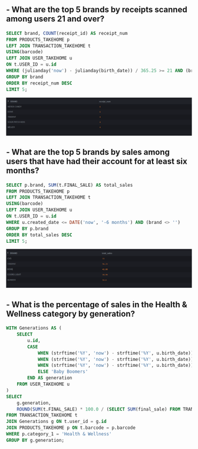 ## - What are the top 5 brands by receipts scanned among users 21 and over?

```sql
SELECT brand, COUNT(receipt_id) AS receipt_num
FROM PRODUCTS_TAKEHOME p
LEFT JOIN TRANSACTION_TAKEHOME t
USING(barcode)
LEFT JOIN USER_TAKEHOME u
ON t.USER_ID = u.id
WHERE (julianday('now') - julianday(birth_date)) / 365.25 >= 21 AND (brand <> '')
GROUP BY brand
ORDER BY receipt_num DESC
LIMIT 5;
```

![Output for Question 1](images/Q2-1.png)

## - What are the top 5 brands by sales among users that have had their account for at least six months?

```sql
SELECT p.brand, SUM(t.FINAL_SALE) AS total_sales
FROM PRODUCTS_TAKEHOME p
LEFT JOIN TRANSACTION_TAKEHOME t
USING(barcode)
LEFT JOIN USER_TAKEHOME u
ON t.USER_ID = u.id
WHERE u.created_date <= DATE('now', '-6 months') AND (brand <> '')
GROUP BY p.brand
ORDER BY total_sales DESC
LIMIT 5;
```

![Output for Question 1](images/Q2-2.png)

## - What is the percentage of sales in the Health & Wellness category by generation?

```sql
WITH Generations AS (
    SELECT 
        u.id,
        CASE
            WHEN (strftime('%Y', 'now') - strftime('%Y', u.birth_date)) BETWEEN 18 AND 24 THEN 'Gen Z'
            WHEN (strftime('%Y', 'now') - strftime('%Y', u.birth_date)) BETWEEN 25 AND 40 THEN 'Millennials'
            WHEN (strftime('%Y', 'now') - strftime('%Y', u.birth_date)) BETWEEN 41 AND 56 THEN 'Gen X'
            ELSE 'Baby Boomers'
        END AS generation
    FROM USER_TAKEHOME u
)
SELECT 
    g.generation,
    ROUND(SUM(t.FINAL_SALE) * 100.0 / (SELECT SUM(final_sale) FROM TRANSACTION_TAKEHOME), 2) AS sales_percentage
FROM TRANSACTION_TAKEHOME t
JOIN Generations g ON t.user_id = g.id
JOIN PRODUCTS_TAKEHOME p ON t.barcode = p.barcode
WHERE p.category_1 = 'Health & Wellness'
GROUP BY g.generation;
```

